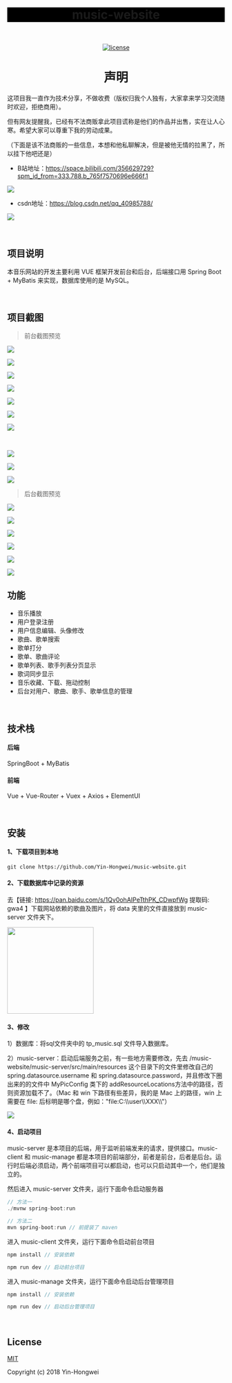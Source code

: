<h1 align="center" style="background:black">music-website</h1>

<br/>

<p align="center">
  <a href=""><img alt="license" src="https://img.shields.io/github/license/Yin-Hongwei/music-website"></a>
</p>
<h1 align="center">声明</h1>

这项目我一直作为技术分享，不做收费（版权归我个人独有，大家拿来学习交流随时欢迎，拒绝商用）。

但有网友提醒我，已经有不法商贩拿此项目谎称是他们的作品并出售，实在让人心寒。希望大家可以尊重下我的劳动成果。

（下面是该不法商贩的一些信息，本想和他私聊解决，但是被他无情的拉黑了，所以挂下他吧还是）

- B站地址：https://space.bilibili.com/356629729?spm_id_from=333.788.b_765f7570696e666f.1

![](https://tva1.sinaimg.cn/large/007S8ZIlly1gekw732jwpj31f60u0b2a.jpg)

- csdn地址：https://blog.csdn.net/qq_40985788/

![](https://tva1.sinaimg.cn/large/007S8ZIlly1gekwcta099j31gb0u01ae.jpg)

<br/>

## 项目说明

本音乐网站的开发主要利用 VUE 框架开发前台和后台，后端接口用 Spring Boot + MyBatis 来实现，数据库使用的是 MySQL。

<br/>

## 项目截图

> 前台截图预览

![](https://tva1.sinaimg.cn/large/007S8ZIlly1geec0a2vd9j31c00u0n4z.jpg)<br/>

![](https://tva1.sinaimg.cn/large/007S8ZIlly1geec0qtdxrj31c00u07wj.jpg)<br/>

![](https://tva1.sinaimg.cn/large/007S8ZIlly1geec19x0e6j31c00u0npe.jpg)<br/>

![](https://tva1.sinaimg.cn/large/007S8ZIlly1geec1nmbt4j31c00u0hcf.jpg)<br/>

![](https://tva1.sinaimg.cn/large/007S8ZIlly1geec1yc0gkj31c00u0kjm.jpg)<br/>

![](https://tva1.sinaimg.cn/large/007S8ZIlly1geec29vvdtj31c00u0nok.jpg)<br/>

![](https://tva1.sinaimg.cn/large/007S8ZIlly1geec2ixqk1j31c00u0qf8.jpg)

<br/>

![](https://tva1.sinaimg.cn/large/007S8ZIlly1geec31i06gj31c00u0wtw.jpg)<br/>

![](https://tva1.sinaimg.cn/large/007S8ZIlly1geec3ozxt9j31c00u0qbv.jpg)<br/>

![](https://tva1.sinaimg.cn/large/007S8ZIlly1geec41r7onj31c00u047y.jpg)<br/>

> 后台截图预览

![](https://tva1.sinaimg.cn/large/006tNbRwly1g9hhhu4n7tj31c00u04qq.jpg)<br/>

![](https://tva1.sinaimg.cn/large/00831rSTly1gdj8jf3uusj31c00u0n5b.jpg)<br/>

![](https://tva1.sinaimg.cn/large/00831rSTly1gdie89mujrj31c00u07kx.jpg)<br/>

![](https://tva1.sinaimg.cn/large/00831rSTly1gdie8sox6uj31c00u01gb.jpg)<br/>

![](https://tva1.sinaimg.cn/large/00831rSTly1gdie9beckpj31c00u0qh9.jpg)<br/>

![](https://tva1.sinaimg.cn/large/00831rSTly1gdie9qq7yhj31c00u0ttq.jpg)<br/>

## 功能

- 音乐播放
- 用户登录注册
- 用户信息编辑、头像修改
- 歌曲、歌单搜索
- 歌单打分
- 歌单、歌曲评论
- 歌单列表、歌手列表分页显示
- 歌词同步显示
- 音乐收藏、下载、拖动控制
- 后台对用户、歌曲、歌手、歌单信息的管理

<br/>

## 技术栈

#### 后端

SpringBoot + MyBatis

#### 前端

Vue + Vue-Router + Vuex + Axios +  ElementUI

<br/>

## 安装

#### 1、下载项目到本地

```
git clone https://github.com/Yin-Hongwei/music-website.git
```

#### 2、下载数据库中记录的资源

去【链接: https://pan.baidu.com/s/1Qv0ohAIPeTthPK_CDwpfWg 提取码: gwa4 】下载网站依赖的歌曲及图片，将 data 夹里的文件直接放到 music-server 文件夹下。

<img src="https://tva1.sinaimg.cn/large/007S8ZIlly1gekwp2wqxuj311v0u0du2.jpg" height="200px"/>

#### 3、修改
1）数据库：将sql文件夹中的 tp_music.sql 文件导入数据库。

2）music-server：启动后端服务之前，有一些地方需要修改，先去 /music-website/music-server/src/main/resources 这个目录下的文件里修改自己的 spring.datasource.username 和 spring.datasource.password，并且修改下圈出来的的文件中 MyPicConfig 类下的 addResourceLocations方法中的路径，否则资源加载不了。（Mac 和 win 下路径有些差异，我的是 Mac 上的路径，win 上需要在 file: 后标明是哪个盘，例如："file:C:\\\user\\\XXX\\\\"）

![](https://tva1.sinaimg.cn/large/00831rSTly1gd38cq6yhrj31zk0juk02.jpg)

#### 4、启动项目

music-server 是本项目的后端，用于监听前端发来的请求，提供接口。music-client 和 music-manage 都是本项目的前端部分，前者是前台，后者是后台。运行时后端必须启动，两个前端项目可以都启动，也可以只启动其中一个，他们是独立的。

然后进入 music-server 文件夹，运行下面命令启动服务器

```js
// 方法一
./mvnw spring-boot:run

// 方法二
mvn spring-boot:run // 前提装了 maven
```

进入 music-client 文件夹，运行下面命令启动前台项目

```js
npm install // 安装依赖

npm run dev // 启动前台项目
```

进入 music-manage 文件夹，运行下面命令启动后台管理项目

```js
npm install // 安装依赖

npm run dev // 启动后台管理项目
```

<br/>

## License

[MIT](http://opensource.org/licenses/MIT)

Copyright (c) 2018 Yin-Hongwei 

